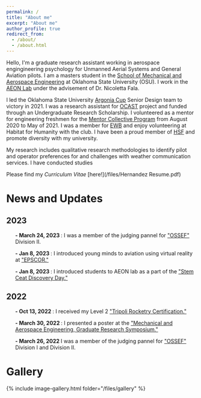 ```yaml
---
permalink: /
title: "About me"
excerpt: "About me"
author_profile: true
redirect_from: 
  - /about/
  - /about.html
---
```


Hello, I'm a graduate research assistant working in aerospace engingineering psychology for Unmanned Aerial Systems  and General Aviation pilots. I am a masters student in the [School of Mechanical and Aerospace Engineering](https://ceat.okstate.edu/mae) at Oklahoma State University (OSU). I work in the [AEON Lab](https://aeon.nicolettafala.com/) under the advisement of Dr. Nicoletta Fala. 

I led the Oklahoma State University [Argonia Cup](http://www.argoniacup.com/) Senior Design team to victory in 2021. I was a research assistant for [OCAST](https://oklahoma.gov/ocast.html) project and funded through an Undergraduate Research Scholarship. I volunteered as a mentor for engineering freshmen for the [Mentor Collective Program](https://www.mentorcollective.org/) from August 2020 to May of 2021. I was a member for [EWB](https://www.ewb-usa.org/) and enjoy volunteering at Habitat for Humanity with the club. I have been a proud member of [HSF](https://www.hsf.net/) and promote diversity with my university. 

My research includes qualitative research methodologies to identify pilot and operator preferences for and challenges with weather communication services. I have conducted studies 

Please find my _Curriculum Vitae_ [here!](/files/Hernandez Resume.pdf)



News and Updates
====== 
## 2023
<ul> <b>- March 24, 2023 </b> : I was a member of the judging pannel for <a href="https://ossef.okstate.edu/)"> "OSSEF" </a> Division II. </ul> 
<ul> <b>- Jan 8, 2023 </b> : I introduced young minds to aviation using virtual reality at <a href="https://www.okepscor.org/calendar/2022-women-science-conference">"EPSCOR." </a></ul>
<ul> <b>- Jan 8, 2023 </b> : I introduced students to AEON lab as a part of the <a href="https://ceat.okstate.edu/stem/summer-camps/ceat-discovery-days.html/"> "Stem Ceat Discovery Day." </a></ul>

## 2022
<ul> <b>- Oct 13, 2022 </b> : I received my Level 2 <a href="https://www.tripoli.org/"> "Tripoli Rocketry Certification." </a></ul>
<ul> <b>- March 30, 2022 </b> : I presented a poster at the <a href="https://ceat.okstate.edu/mae/research/gsc/symposium/"> "Mechanical and Aerospace Engineering, Graduate Research Symposium." </a></ul>
<ul> <b>- March 26, 2022 </b> I was a member of the judging pannel for <a href="https://ossef.okstate.edu/)"> "OSSEF" </a> Division I and Division II. </ul>


Gallery
======
{% include image-gallery.html folder="/files/gallery" %}

